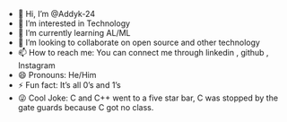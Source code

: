 - 👋 Hi, I’m @Addyk-24
- 👀 I’m interested in Technology 
- 🌱 I’m currently learning AL/ML
- 💞️ I’m looking to collaborate on open source and other technology
- 📫 How to reach me: You can connect me through linkedin , github , Instagram
- 😄 Pronouns: He/Him
- ⚡ Fun fact: It’s all 0’s and 1’s
- 😜 Cool Joke: C and C++ went to a five star bar, C was stopped by the gate guards because C got no class.

<!---
Addyk-24/Addyk-24 is a ✨ special ✨ repository because its `README.md` (this file) appears on your GitHub profile.
You can click the Preview link to take a look at your changes.
--->
